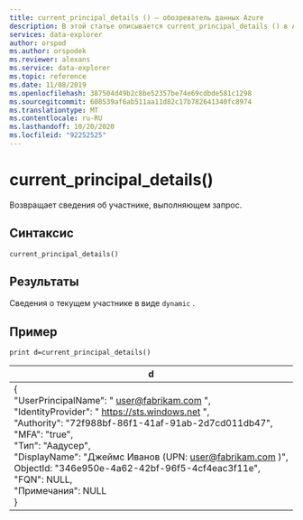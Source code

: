 ```yaml
---
title: current_principal_details () — обозреватель данных Azure
description: В этой статье описывается current_principal_details () в Azure обозреватель данных.
services: data-explorer
author: orspod
ms.author: orspodek
ms.reviewer: alexans
ms.service: data-explorer
ms.topic: reference
ms.date: 11/08/2019
ms.openlocfilehash: 387504d49b2c8be52357be74e69cdbde581c1298
ms.sourcegitcommit: 608539af6ab511aa11d82c17b782641340fc8974
ms.translationtype: MT
ms.contentlocale: ru-RU
ms.lasthandoff: 10/20/2020
ms.locfileid: "92252525"
---
```

# <a name="current_principal_details"></a>current_principal_details()

Возвращает сведения об участнике, выполняющем запрос.

## <a name="syntax"></a>Синтаксис

`current_principal_details()`

## <a name="returns"></a>Результаты

Сведения о текущем участнике в виде `dynamic` .

## <a name="example"></a>Пример

<!-- csl: https://help.kusto.windows.net/Samples -->
```kusto
print d=current_principal_details()
```

|d|
|---|
|{<br>  "UserPrincipalName": " user@fabrikam.com ",<br>  "IdentityProvider": " https://sts.windows.net ",<br>  "Authority": "72f988bf-86f1-41af-91ab-2d7cd011db47",<br>  "MFA": "true",<br>  "Тип": "Аадусер",<br>  "DisplayName": "Джеймс Иванов (UPN: user@fabrikam.com )",<br>  ObjectId: "346e950e-4a62-42bf-96f5-4cf4eac3f11e",<br>  "FQN": NULL,<br>  "Примечания": NULL<br>}|
